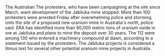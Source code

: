 The Australian
The protesters, who have been campaigning at the site since March, want development of the Jabiluka mine stopped.
More than 100 protesters were arrested Friday after overwhelming police and storming onto the site of a proposed new uranium mine in Australia's north, police said.
ERA has identified more than 90,000 metric tons of uranium oxide in ore at Jabiluka and plans to mine the deposit over 30 years.
The 112 were among 130 who entered a machinery compound at dawn, according to a statement issued by the protesters.
The Jabiluka projects is considered a litmus test for several other potential uranium mine projects in Australia . 